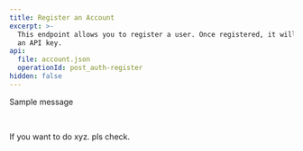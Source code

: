 ```yaml
---
title: Register an Account
excerpt: >-
  This endpoint allows you to register a user. Once registered, it will return
  an API key.
api:
  file: account.json
  operationId: post_auth-register
hidden: false
---
```

Sample message

<br />

If you want to do xyz. pls check.